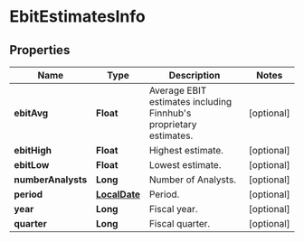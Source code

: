 # EbitEstimatesInfo

## Properties

 Name               | Type                          | Description                                                           | Notes      
--------------------|-------------------------------|-----------------------------------------------------------------------|------------
 **ebitAvg**        | **Float**                     | Average EBIT estimates including Finnhub&#39;s proprietary estimates. | [optional] 
 **ebitHigh**       | **Float**                     | Highest estimate.                                                     | [optional] 
 **ebitLow**        | **Float**                     | Lowest estimate.                                                      | [optional] 
 **numberAnalysts** | **Long**                      | Number of Analysts.                                                   | [optional] 
 **period**         | [**LocalDate**](LocalDate.md) | Period.                                                               | [optional] 
 **year**           | **Long**                      | Fiscal year.                                                          | [optional] 
 **quarter**        | **Long**                      | Fiscal quarter.                                                       | [optional] 



